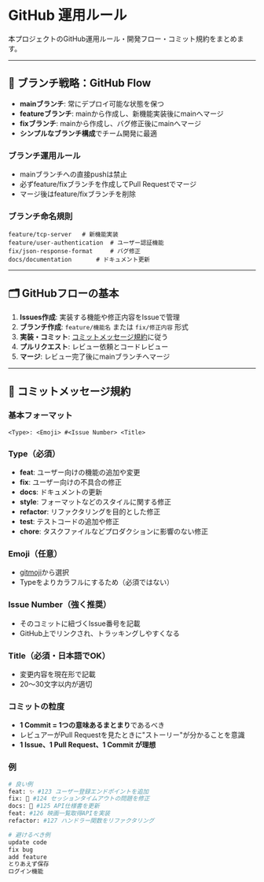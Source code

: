 
# GitHub 運用ルール

本プロジェクトのGitHub運用ルール・開発フロー・コミット規約をまとめます。

---

## 📝 ブランチ戦略：GitHub Flow
- **mainブランチ**: 常にデプロイ可能な状態を保つ
- **featureブランチ**: mainから作成し、新機能実装後にmainへマージ
- **fixブランチ**: mainから作成し、バグ修正後にmainへマージ
- **シンプルなブランチ構成**でチーム開発に最適

### ブランチ運用ルール
- mainブランチへの直接pushは禁止
- 必ずfeature/fixブランチを作成してPull Requestでマージ
- マージ後はfeature/fixブランチを削除

### ブランチ命名規則
```
feature/tcp-server   # 新機能実装
feature/user-authentication  # ユーザー認証機能
fix/json-response-format     # バグ修正
docs/documentation       # ドキュメント更新
```

---

## 🗂️ GitHubフローの基本
1. **Issues作成**: 実装する機能や修正内容をIssueで管理
2. **ブランチ作成**: `feature/機能名` または `fix/修正内容` 形式
3. **実装・コミット**: [コミットメッセージ規約](#コミットメッセージ規約)に従う
4. **プルリクエスト**: レビュー依頼とコードレビュー
5. **マージ**: レビュー完了後にmainブランチへマージ

---

## 📝 コミットメッセージ規約

### 基本フォーマット
```
<Type>: <Emoji> #<Issue Number> <Title>
```

### Type（必須）
- **feat**: ユーザー向けの機能の追加や変更
- **fix**: ユーザー向けの不具合の修正
- **docs**: ドキュメントの更新
- **style**: フォーマットなどのスタイルに関する修正
- **refactor**: リファクタリングを目的とした修正
- **test**: テストコードの追加や修正
- **chore**: タスクファイルなどプロダクションに影響のない修正

### Emoji（任意）
- [gitmoji](https://gitmoji.dev)から選択
- Typeをよりカラフルにするため（必須ではない）

### Issue Number（強く推奨）
- そのコミットに紐づくIssue番号を記載
- GitHub上でリンクされ、トラッキングしやすくなる

### Title（必須・日本語でOK）
- 変更内容を現在形で記載
- 20〜30文字以内が適切

### コミットの粒度
- **1 Commit = 1つの意味あるまとまり**であるべき
- レビュアーがPull Requestを見たときに"ストーリー"が分かることを意識
- **1 Issue、1 Pull Request、1 Commit が理想**

### 例
```bash
# 良い例
feat: ✨ #123 ユーザー登録エンドポイントを追加
fix: 🐛 #124 セッションタイムアウトの問題を修正
docs: 📝 #125 API仕様書を更新
feat: #126 映画一覧取得APIを実装
refactor: #127 ハンドラー関数をリファクタリング

# 避けるべき例
update code
fix bug
add feature
とりあえず保存
ログイン機能
```
